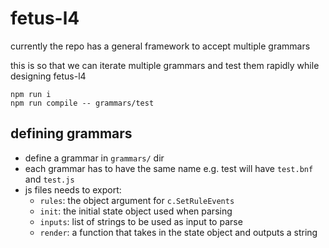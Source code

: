 # fetus-l4

currently the repo has a general framework to accept multiple grammars

this is so that we can iterate multiple grammars and test them rapidly while designing fetus-l4

```
npm run i
npm run compile -- grammars/test
```

## defining grammars

- define a grammar in `grammars/` dir
- each grammar has to have the same name e.g. test will have `test.bnf` and `test.js`
- js files needs to export:
    - `rules`: the object argument for `c.SetRuleEvents`
    - `init`: the initial state object used when parsing
    - `inputs`: list of strings to be used as input to parse
    - `render`: a function that takes in the state object and outputs a string
